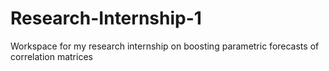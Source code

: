 # Research-Internship-1
Workspace for my research internship on boosting parametric forecasts of correlation matrices
